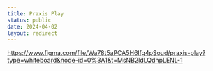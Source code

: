 ```yaml
---
title: Praxis Play
status: public
date: 2024-04-02
layout: redirect
---
```

https://www.figma.com/file/Wa78t5aPCA5H6lfg4pSoud/praxis-play?type=whiteboard&node-id=0%3A1&t=MsNB2ldLQdhpLENL-1